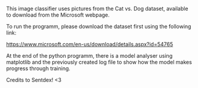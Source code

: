 
This image classifier uses pictures from the Cat vs. Dog dataset, available to download from the Microsoft webpage. 

To run the programm, please download the dataset first using the following link:

https://www.microsoft.com/en-us/download/details.aspx?id=54765 

At the end of the python programm, there is a model analyser using matplotlib and the previously created log file to show
how the model makes progress through training.

Credits to Sentdex! <3
